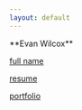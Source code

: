 ```yaml
---
layout: default
---
```


<div class="lead pretty-links">
 **Evan Wilcox**
 
 [full name](about/)

[resume](resume/) 

[portfolio](portfolio/)


</div>
